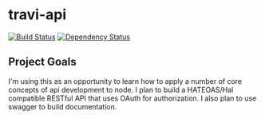 travi-api
=========

[![Build Status](http://img.shields.io/travis/travi/travi-api.svg?style=flat)](https://travis-ci.org/travi/travi-api)
[![Dependency Status](http://img.shields.io/gemnasium/travi/travi-api.svg?style=flat)](https://gemnasium.com/travi/travi-api)

## Project Goals

I'm using this as an opportunity to learn how to apply a number of core concepts of api development to node. I plan to build
a HATEOAS/Hal compatible RESTful API that uses OAuth for authorization. I also plan to use swagger to build documentation.